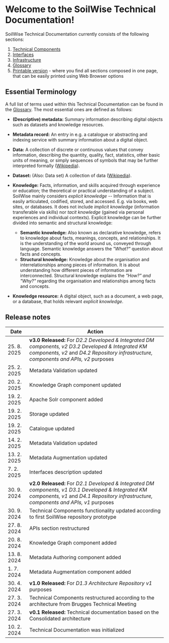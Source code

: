 # Welcome to the SoilWise Technical Documentation!

SoilWise Technical Documentation currently consists of the following sections:

1. [Technical Components](technical_components/technical_components.md)
2. [Interfaces](apis/intro.md)
3. [Infrastructure](infrastructure/infrastructure-intro.md)
4. [Glossary](glossary.md)
5. [Printable version](print_page) - where you find all sections composed in one page, that can be easily printed using Web Browser options

## Essential Terminology

A full list of terms used within this Technical Documentation can be found in the [Glossary](glossary.md). The most essential ones are defined as follows:

  - **(Descriptive) metadata:**  Summary information describing digital objects such as datasets and knowledge resources.
  - **Metadata record:** An entry in e.g. a catalogue or abstracting and indexing service with summary information about a digital object.

  
  - **Data:** A collection of discrete or continuous values that convey information, describing the quantity, quality, fact, statistics, other basic units of meaning, or simply sequences of symbols that may be further interpreted formally ([Wikipedia](https://en.wikipedia.org/wiki/Data)).
  - **Dataset:** (Also: Data set) A collection of data ([Wikipedia](https://en.wikipedia.org/wiki/Data_set)).

    
  - **Knowledge:**  Facts, information, and skills acquired through experience or education; the theoretical or practical understanding of a subject. SoilWise mainly considers _explicit knowledge_ -- Information that is easily articulated, codified, stored, and accessed. E.g. via books, web sites, or databases. It does not include _implicit knowledge_ (information transferable via skills) nor _tacit knowledge_ (gained via personal experiences and individual contexts). Explicit knowledge can be further divided into semantic and structural knowledge:
    - **Semantic knowledge:** Also known as declarative knowledge, refers to knowledge about facts, meanings, concepts, and relationships. It is the understanding of the world around us, conveyed through language. Semantic knowledge answers the _"What?"_ question about facts and concepts.
    - **Structural knowledge:** Knowledge about the organisation and interrelationships among pieces of information. It is about understanding how different pieces of information are interconnected. Structural knowledge explains the _"How?" and "Why?"_ regarding the organisation and relationships among facts and concepts.
  - **Knowledge resource:** A digital object, such as a document, a web page, or a database, that holds relevant _explicit knowledge_.


## Release notes

|Date|Action|
|----|-----------|
|25. 8. 2025|**v3.0 Released:** For _D2.2 Developed & Integrated DM components, v2 D3.2 Developed & Integrated KM components, v2_ and _D4.2 Repository infrastructure, components and APIs, v2_ purposes|
|25. 2. 2025|Metadata Validation updated|
|20. 2. 2025|Knowledge Graph component updated|
|19. 2. 2025|Apache Solr component added|
|19. 2. 2025|Storage updated|
|19. 2. 2025|Catalogue updated|
|14. 2. 2025|Metadata Validation updated|
|13. 2. 2025|Metadata Augmentation updated|
|7. 2. 2025|Interfaces description updated|
|30. 9. 2024|**v2.0 Released:** For _D2.1 Developed & Integrated DM components, v1 D3.1 Developed & Integrated KM components, v1_ and _D4.1 Repository infrastructure, components and APIs, v1_ purposes|
|30. 9. 2024|Technical Components functionality updated according to first SoilWise repository prototype|
|27. 8. 2024|APIs section restructured|
|20. 8. 2024|Knowledge Graph component added|
|13. 8. 2024|Metadata Authoring component added| 
|1. 7. 2024|Metadata Augmentation component added|
|30. 4. 2024|**v1.0 Released:** For _D1.3 Architecture Repository v1_ purposes|
|27. 3. 2024|Technical Components restructured according to the architecture from Brugges Technical Meeting|
|27. 3. 2024|**v0.1 Released:** Technical documentation based on the Consolidated architecture|
|10. 2. 2024|Technical Documentation was initialized|
